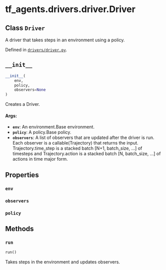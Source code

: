 <div itemscope itemtype="http://developers.google.com/ReferenceObject">
<meta itemprop="name" content="tf_agents.drivers.driver.Driver" />
<meta itemprop="path" content="Stable" />
<meta itemprop="property" content="env"/>
<meta itemprop="property" content="observers"/>
<meta itemprop="property" content="policy"/>
<meta itemprop="property" content="__init__"/>
<meta itemprop="property" content="run"/>
</div>

# tf_agents.drivers.driver.Driver

## Class `Driver`

A driver that takes steps in an environment using a policy.





Defined in [`drivers/driver.py`](https://github.com/tensorflow/agents/tree/master/tf_agents/drivers/driver.py).

<!-- Placeholder for "Used in" -->


<h2 id="__init__"><code>__init__</code></h2>

``` python
__init__(
    env,
    policy,
    observers=None
)
```

Creates a Driver.

#### Args:

* <b>`env`</b>: An environment.Base environment.
* <b>`policy`</b>: A policy.Base policy.
* <b>`observers`</b>: A list of observers that are updated after the driver is run.
    Each observer is a callable(Trajectory) that returns the input.
    Trajectory.time_step is a stacked batch [N+1, batch_size, ...] of
    timesteps and Trajectory.action is a stacked batch
    [N, batch_size, ...] of actions in time major form.



## Properties

<h3 id="env"><code>env</code></h3>



<h3 id="observers"><code>observers</code></h3>



<h3 id="policy"><code>policy</code></h3>





## Methods

<h3 id="run"><code>run</code></h3>

``` python
run()
```

Takes steps in the environment and updates observers.



